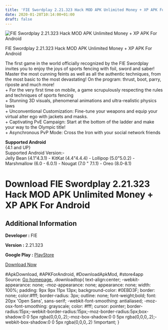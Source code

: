 ```yaml
---
title: 'FIE Swordplay 2.21.323 Hack MOD APK Unlimited Money + XP APK For Android'
date: 2020-01-28T10:14:00+01:00
draft: false
---
```


![FIE Swordplay 2.21.323 Hack MOD APK Unlimited Money + XP APK For Android](https://i1.wp.com/apkhome.net/wp-content/uploads/2018/06/FIE-Swordplay-2.21.323.png "FIE Swordplay 2.21.323 Hack MOD APK Unlimited Money + XP APK For Android")

  

FIE Swordplay 2.21.323 Hack MOD APK Unlimited Money + XP APK For Android

The first game in the world officially recognized by the FIE Swordplay invites you to enjoy the joys of sports fencing with foil, sword and saber! Master the most cunning feints as well as all the authentic techniques, from the most basic to the most devastating! On the program: thrust, boot, parry, riposte and much more!  
\+ For the very first time on mobile, a game scrupulously respecting the rules and techniques of sports fencing  
\+ Stunning 3D visuals, phenomenal animations and ultra-realistic physics laws  
\+ Unconventional Customization: Fine-tune your weapons and equip your virtual alter ego with jackets and masks.  
\+ Captivating PvE Campaign: Start at the bottom of the ladder and make your way to the Olympic title!  
\+ Asynchronous PvP Mode: Cross the Iron with your social network friends

**Supported Android**  
{4.1 and UP}  
Supported Android Version:-  
Jelly Bean (4.1"4.3.1) - KitKat (4.4"4.4.4) - Lollipop (5.0"5.0.2) - Marshmallow (6.0 - 6.0.1) - Nougat (7.0 " 7.1.1) - Oreo (8.0-8.1)

Download FIE Swordplay 2.21.323 Hack MOD APK Unlimited Money + XP APK For Android
=================================================================================

Additional Information
----------------------

**Developer :** FIE

**Version :** 2.21.323

**Google Play :** [PlayStore](https://play.google.com/store/apps/details?id=org.fie.swordplay)

  

[Download Now](https://store4app.co/post/fie-swordplay-2-21-323-hack-mod-apk-unlimited-money-xp-apk-for-android_1573671394)

  
#ApkDownload, #APKForAndroid, #DownloadApkMod, #store4app  
Source: [Go homepage.](https://store4app.co/post/fie-swordplay-2-21-323-hack-mod-apk-unlimited-money-xp-apk-for-android_1573671394) .downloadtop{ text-align:center; -webkit-appearance: none; -moz-appearance: none; appearance: none; width: 100%; padding: 9px 9px 11px 13px; background-color: #0EBD3F; border: none; color:#fff; border-radius: 3px; outline: none; font-weight;bold; font: 20px 'Open Sans', sans-serif; -webkit-font-smoothing: antialiased; -moz-osx-font-smoothing: grayscale; color: #fff; cursor: pointer; border-radius:15px;-webkit-border-radius:15px;-moz-border-radius:5px;box-shadow:0 0 5px rgba(0,0,0,.2);-moz-box-shadow:0 0 5px rgba(0,0,0,.2);-webkit-box-shadow:0 0 5px rgba(0,0,0,.2) !important; }